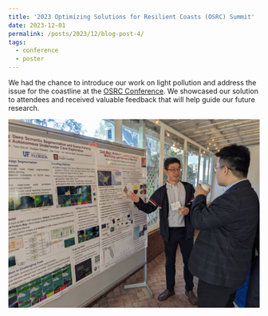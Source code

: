 ```yaml
---
title: '2023 Optimizing Solutions for Resilient Coasts (OSRC) Summit'
date: 2023-12-01
permalink: /posts/2023/12/blog-post-4/
tags:
  - conference
  - poster
---
```


We had the chance to introduce our work on light pollution and address the issue for the coastline at the [OSRC Conference](https://calendar.hr.ufl.edu/event/optimizing-solutions-for-resilient-coasts-summit/). We showcased our solution to attendees and received valuable feedback that will help guide our future research.


![alt text](/images/OSRC2023.jpg)